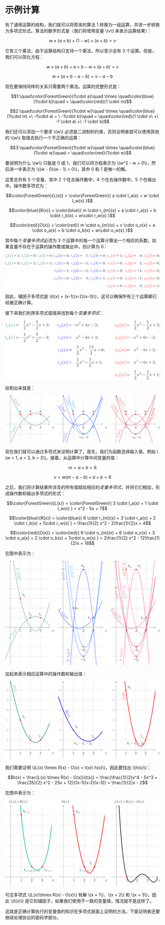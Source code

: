 # 示例计算

有了通用运算的结构，我们就可以将原来的算法 1 转换为一组运算，并进一步转换为多项式形式。算法的数学形式是（我们将使用变量 \\(v\\) 来表示运算结果）：

$$w \times (a \times b) + (1 - w) \times (a + b) = v$$

它有三个乘法，由于运算结构只支持一个乘法，所以至少会有 3 个运算。但是，我们可以简化方程：

$$w \times (a \times b) + a + b - w \times (a + b) = v$$

$$w \times (a \times b - a - b) = v - a - b$$

现在要保持同样的关系只需要两个乘法。运算的完整形式是：

$$1:\quad\color{ForestGreen}{1\cdot a}\quad \times \quad\color{blue}{1\cdot b}\quad = \quad\color{red}{1 \cdot m}$$

$$2:\quad\color{ForestGreen}{1\cdot w}\quad \times \quad\color{blue}{1\cdot m\ +\ -1\cdot a\ + \ -1\cdot b}\quad = \quad\color{red}{1 \cdot v\ +\ -1 \cdot a\ +\ -1 \cdot b}$$

我们还可以添加一个要求 \\(w\\) 必须是二进制的约束，否则证明者就可以使用其他的 \\(w\\) 取值去执行一个不正确的运算：

$$3:\quad\color{ForestGreen}{1\cdot w}\quad \times \quad\color{blue}{1\cdot w}\quad = \quad\color{red}{1\cdot w}$$

要说明为什么 \\(w\\) 只能是 0 或 1，我们可以将方程表示为 \\(w^2 - w = 0\\)，然后进一步表示为 \\((w - 0)(w - 1) = 0\\)，其中 0 和 1 是唯一的解。

这里总共有 5 个变量，其中 2 个在左操作数中，4 个在右操作数中，5 个在输出中。操作数多项式为：

$$\color{ForestGreen}{L(x)} = \color{ForestGreen}{ a \cdot l_a(x) + w \cdot l_w(x) }$$

$$\color{blue}{R(x)} = \color{blue}{ m \cdot r_{m}(x) + a \cdot r_a(x) + b \cdot r_b(x) + w\cdot r_w(x) }$$

$$\color{red}{O(x)} = \color{red}{ m \cdot o_{m}(x) + v \cdot o_v(x) + a \cdot o_a(x) + b \cdot o_b(x) + w\cdot o_w(x) }$$

其中每个*变量多项式*必须为 3 个运算中的每一个运算计算出一个相应的系数，如果变量不存在于运算的操作数或输出中，则计算为 0：

![img](img/4-28.png)

因此，辅因子多项式是 \\(t(x) = (x-1)(x-2)(x-3)\\)，这可以确保所有三个运算都已经被正确计算。

接下来我们利用多项式插值来找到每个*变量多项式*：

![img](img/4-29.png)

绘制出来就是：

![img](img/4-30.png)

现在我们就可以通过多项式来证明计算了。首先，我们为函数选择输入值，例如 \\(w = 1, a = 3, b = 2\\)。接着，从运算中计算中间变量的值：

$$m = a \times b = 6$$

$$v = w(m - a - b) + a + b = 6$$

之后，我们将计算结果所涉及的所有值赋给相应的*变量多项式*，并将它们相加，形成操作数和输出多项式的形式：

$$\color{ForestGreen}{L(x)} = \color{ForestGreen}{ 3 \cdot l_a(x) + 1 \cdot l_w(x) } = x^2 - 5x + 7$$

$$\color{blue}{R(x)} = \color{blue}{ 6 \cdot r_{m}(x) + 3 \cdot r_a(x) + 2 \cdot r_b(x) + 1\cdot r_w(x) } = \frac{1}{2} x^2 - 2\frac{1}{2}x + 4$$

$$\color{red}{O(x)} = \color{red}{ 6 \cdot o_{m}(x) + 6 \cdot o_v(x) + 3 \cdot o_a(x) + 2 \cdot o_b(x) + 1\cdot o_w(x) } = 2\frac{1}{2} x^2 - 12\frac{1}{2}x + 16$$

在图中表示为：

![img](img/4-31.png)

加起来表示相应运算中的操作数和输出值：

![img](img/4-32.png)

我们需要证明 \\(L(x) \times R(x) - O(x) = t(x)\ h(x)\\)，因此要找出 \\(h(x)\\)：

$$h(x) = \frac{L(x) \times R(x) - O(x)}{t(x)} = \frac{\frac{1}{2}x^4 - 5x^3 + \frac{35}{2} x^2 - 25x + 12}{(x-1)(x-2)(x-3)} = \frac{1}{2}x - 2$$

在图中表示为：

![img](img/4-33.png)

可见多项式 \\(L(x)\times R(x) - O(x)\\) 有解 \\(x = 1\\)、\\(x = 2\\) 和 \\(x = 3\\)，因此 \\(t(x)\\) 是它的辅因子，如果我们使用不一致的变量值，情况就不是这样了。

这就是正确计算执行的变量值的知识在多项式层面上证明的方法。下面证明者还要继续处理协议的密码学部分。
